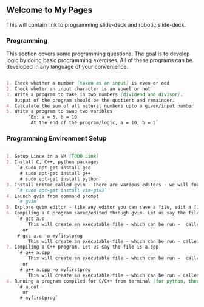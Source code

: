 ## Welcome to My Pages

This will contain link to programming slide-deck and robotic slide-deck.

### Programming

This section covers some programming questions. The goal is to develop logic by doing basic programming exercises. All of these programs can be developed in any language of your convenience.

```markdown

1. Check whether a number [taken as an input] is even or odd 
2. Check wheter an input character is an vowel or not 
3. Write a program to take in two numbers [dividend and divisor]. 
   Output of the program should be the quotient and remainder.
4. Calculate the sum of all natural numbers upto a given/input number 
5. Write a program to swap two varibles 
        `Ex: a = 5, b = 10
         At the end of the program/logic, a = 10, b = 5`

```

### Programming Environment Setup

```markdown

1. Setup Linux in a VM [TODO Link]
2. Install C, C++, python packages
    `# sudo apt-get install gcc
     # sudo apt-get install g++
     # sudo apt-get install python`
3. Install Editor called gvim - There are various editors - we will focus on vim/gvim
    `# sudo apt-get install vim-gtk3`
4. Launch gvim from command prompt
    `# gvim`
5. Explore gvim editor - like any editor you can save a file, edit a file etc.
6. Compiling a C program saved/edited through gvim. Let us say the file is a.c
    `# gcc a.c
        This will create an executable file - which can be run -  called a.out 
      or
    # gcc a.c -o myfirstprog
        This will create an executable file - which can be run - called myfirstprog`
7. Compiling a C++ program. Let us say the file is a.cpp
    `# g++ a.cpp
        This will create an executable file - which can be run -  called a.out 
      or
     # g++ a.cpp -o myfirstprog
        This will create an executable file - which can be run - called myfirstprog`
8. Running a program compiled for C/C++ from terminal [for python, there is no step of compilation]
    `# a.out 
      or 
     # myfirstprog`

```


